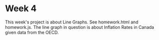 # Week 4

This week's project is about Line Graphs. See homework.html and homework.js. The line graph in question is about Inflation Rates in Canada given data from the OECD.
